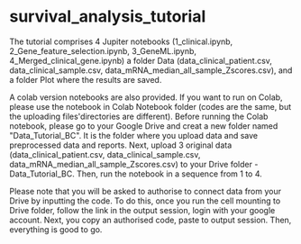 # survival_analysis_tutorial

The tutorial comprises 4 Jupiter notebooks (1_clinical.ipynb, 2_Gene_feature_selection.ipynb, 3_GeneML.ipynb, 4_Merged_clinical_gene.ipynb) a folder Data (data_clinical_patient.csv, data_clinical_sample.csv, data_mRNA_median_all_sample_Zscores.csv), and a folder Plot where the results are saved.

A colab version notebooks are also provided. If you want to run on Colab, please use the notebook in Colab Notebook folder (codes are the same,
but the uploading files'directories are different). Before running the Colab notebook, please go to your Google Drive
and creat a new folder named "Data_Tutorial_BC". It is the folder where you upload data and save preprocessed data and reports.
Next, upload 3 original data (data_clinical_patient.csv, data_clinical_sample.csv, data_mRNA_median_all_sample_Zscores.csv)
to your Drive folder - Data_Tutorial_BC. Then, run the notebook in a sequence from 1 to 4. 

Please note that you will be asked to authorise to connect data from your Drive by inputting the code. 
To do this, once you run the cell mounting to Drive folder, follow the link in the output session, 
login with your google account. Next, you copy an authorised code, paste to output session. Then, everything is good to go.    
